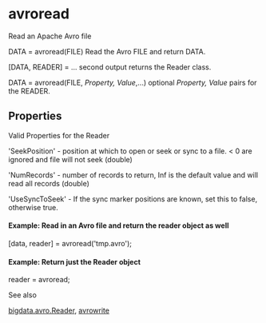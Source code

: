 [//]: #  (Copyright 2017, The MathWorks, Inc.)
#   avroread 





Read an Apache Avro file

DATA = avroread(FILE) Read the Avro FILE and return DATA.

[DATA, READER] = ... second output returns the Reader class.

DATA = avroread(FILE, *Property, Value*,...) optional *Property, Value* pairs
for the READER.

## Properties

Valid Properties for the Reader

'SeekPosition'  - position at which to open or seek or sync
to a file. <  0 are ignored and file will not seek (double)

'NumRecords'    -  number of records to return, Inf is the default
value and will read all records (double)

'UseSyncToSeek' - If the sync marker positions are known, set this to
false, otherwise true.

#### Example: Read in an Avro file and return the reader object as well

[data, reader] = avroread('tmp.avro');

#### Example: Return just the Reader object

reader = avroread;



See also



[bigdata.avro.Reader](bigdata.avro.Reader.md),
[avrowrite](avrowrite.md)
